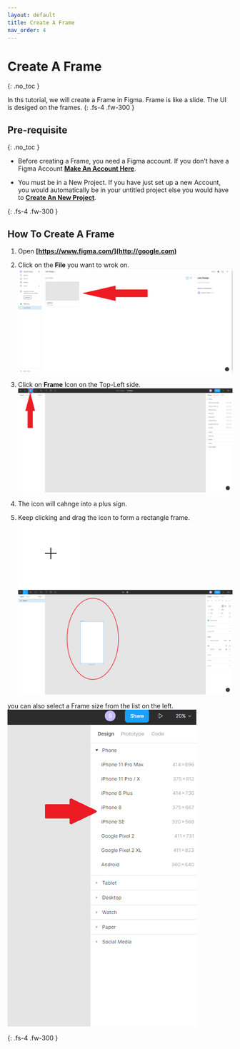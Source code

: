 ```yaml
---
layout: default
title: Create A Frame
nav_order: 4
---
```

# Create A Frame
{: .no_toc }

In ths tutorial, we will create a Frame in Figma. Frame is like a slide. The UI is desiged on the frames. 
{: .fs-4 .fw-300 }

## Pre-requisite
{: .no_toc }

* Before creating a Frame, you need a Figma account. If you don't have a Figma Account **[Make An Account Here](https://thesayedfahad.github.io/Fahad-Test-Docs/docs/configuration/)**. 

* You must be in a New Project. If you have just set up a new Account, you would automatically be in your untitled project else you would have to **[Create An New Project](https://thesayedfahad.github.io/Fahad-Test-Docs/docs/task2/)**. 

{: .fs-4 .fw-300 }


## How To Create A Frame

1. Open **[https://www.figma.com/](http://google.com)**

2. Click on the **File** you want to wrok on.
  ![alt text](https://github.com/thesayedfahad/Fahad-Test-Docs/blob/gh-pages/assets/images/A.png?raw=true "Logo Title Text 1")

3. Click on **Frame** Icon on the Top-Left side.
  ![alt text](https://github.com/thesayedfahad/Fahad-Test-Docs/blob/gh-pages/assets/images/b.png?raw=true "Logo Title Text 2")

4. The icon will cahnge into a plus sign.


5. Keep clicking and drag the icon to form a rectangle frame.
  ![alt text](https://github.com/thesayedfahad/Fahad-Test-Docs/blob/gh-pages/assets/images/os-x-cursors.png?raw=true "Logo Title Texts  3")
  ![alt text](https://github.com/thesayedfahad/Fahad-Test-Docs/blob/gh-pages/assets/images/c.png?raw=true "Logo Title Text 4")
  
  you can also select a Frame size from the list on the left.
    ![alt text](https://github.com/thesayedfahad/Fahad-Test-Docs/blob/gh-pages/assets/images/e.png?raw=true "Logo Title Text 5")




{: .fs-4 .fw-300 }  

